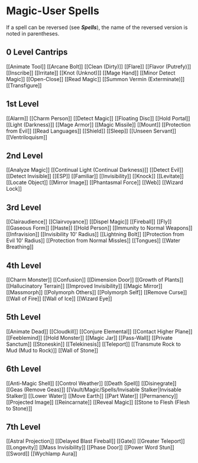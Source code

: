 # Magic-User Spells

If a spell can be reversed (see ***Spells***), the name of the reversed version is noted in parentheses.

## 0 Level Cantrips
[[Animate Tool]]
[[Arcane Bolt]]
[[Clean (Dirty)]]
[[Flare]]
[[Flavor (Putrefy)]]
[[Inscribe]]
[[Irritate]]
[[Knot (Unknot)]]
[[Mage Hand]]
[[Minor Detect Magic]]
[[Open-Close]]
[[Read Magic]]
[[Summon Vermin (Exterminate)]]
[[Transfigure]]

## 1st Level
[[Alarm]]
[[Charm Person]]
[[Detect Magic]]
[[Floating Disc]]
[[Hold Portal]]
[[Light (Darkness)]]
[[Mage Armor]]
[[Magic Missile]]
[[Mount]]
[[Protection from Evil]]
[[Read Languages]]
[[Shield]]
[[Sleep]]
[[Unseen Servant]]
[[Ventriloquism]]

## 2nd Level
[[Analyze Magic]]
[[Continual Light (Continual Darkness)]]
[[Detect Evil]]
[[Detect Invisible]]
[[ESP]]
[[Familiar]]
[[Invisibility]]
[[Knock]]
[[Levitate]]
[[Locate Object]]
[[Mirror Image]]
[[Phantasmal Force]]
[[Web]]
[[Wizard Lock]]

## 3rd Level
[[Clairaudience]]
[[Clairvoyance]]
[[Dispel Magic]]
[[Fireball]]
[[Fly]]
[[Gaseous Form]]
[[Haste]]
[[Hold Person]]
[[Immunity to Normal Weapons]]
[[Infravision]]
[[Invisibility 10' Radius]]
[[Lightning Bolt]]
[[Protection from Evil 10' Radius]]
[[Protection from Normal Missles]]
[[Tongues]]
[[Water Breathing]]

## 4th Level
[[Charm Monster]]
[[Confusion]]
[[Dimension Door]]
[[Growth of Plants]]
[[Hallucinatory Terrain]]
[[Improved Invisibility]]
[[Magic Mirror]]
[[Massmorph]]
[[Polymorph Others]]
[[Polymorph Self]]
[[Remove Curse]]
[[Wall of Fire]]
[[Wall of Ice]]
[[Wizard Eye]]

## 5th Level
[[Animate Dead]]
[[Cloudkill]]
[[Conjure Elemental]]
[[Contact Higher Plane]]
[[Feeblemind]]
[[Hold Monster]]
[[Magic Jar]]
[[Pass-Wall]]
[[Private Sanctum]]
[[Stoneskin]]
[[Telekinesis]]
[[Teleport]]
[[Transmute Rock to Mud (Mud to Rock)]]
[[Wall of Stone]]

## 6th Level
[[Anti-Magic Shell]]
[[Control Weather]]
[[Death Spell]]
[[Disinegrate]]
[[Geas (Remove Geas)]]
[[Vault/Magic/Spells/Invisable Stalker|Invisable Stalker]]
[[Lower Water]]
[[Move Earth]]
[[Part Water]]
[[Permanency]]
[[Projected Image]]
[[Reincarnate]]
[[Reveal Magic]]
[[Stone to Flesh (Flesh to Stone)]]

## 7th Level
[[Astral Projection]]
[[Delayed Blast Fireball]]
[[Gate]]
[[Greater Teleport]]
[[Longevity]]
[[Mass Invisibility]]
[[Phase Door]]
[[Power Word Stun]]
[[Sword]]
[[Wychlamp Aura]]

